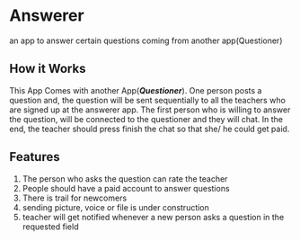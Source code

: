 # Answerer
an app to answer certain questions coming from another app(Questioner)

## How it Works

This App Comes with another App(<i><b>Questioner</i></b>). One person posts a question and, the question will be sent sequentially to all the teachers who are signed up at the answerer app. The first person who is willing to answer the question, will be connected to the questioner and they will chat. In the end, the teacher should press finish the chat so that she/ he could get paid.
## Features 

1. The person who asks the question can rate the teacher
2. People should have a paid account to answer questions
3. There is trail for newcomers 
4. sending picture, voice or file is under construction 
5. teacher will get notified whenever a new person asks a question in the requested field
